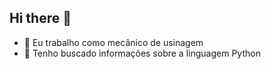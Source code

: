 ## Hi there 👋

- 🔭 Eu trabalho como mecânico de usinagem
- 🌱 Tenho buscado informações sobre a linguagem Python

